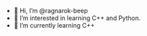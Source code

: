 - 👋 Hi, I’m @ragnarok-beep
- 👀 I’m interested in learning C++ and Python.
- 🌱 I’m currently learning C++

<!---
ragnarok-beep/ragnarok-beep is a ✨ special ✨ repository because its `README.md` (this file) appears on your GitHub profile.
You can click the Preview link to take a look at your changes.
--->
